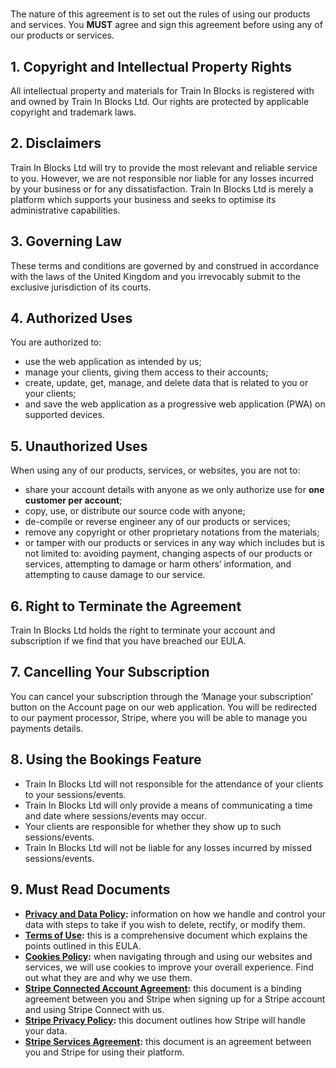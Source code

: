 <!-- markdownlint-disable MD036 -->
<!-- markdownlint-disable MD033 -->
#

The nature of this agreement is to set out the rules of using our products and services. You **MUST** agree and sign this agreement before using any of our products or services.

## 1. Copyright and Intellectual Property Rights

All intellectual property and materials for Train In Blocks is registered with and owned by Train In Blocks Ltd. Our rights are protected by applicable copyright and trademark laws.

## 2. Disclaimers

Train In Blocks Ltd will try to provide the most relevant and reliable service to you. However, we are not responsible nor liable for any losses incurred by your business or for any dissatisfaction. Train In Blocks Ltd is merely a platform which supports your business and seeks to optimise its administrative capabilities.

## 3. Governing Law

These terms and conditions are governed by and construed in accordance with the laws of the United Kingdom and you irrevocably submit to the exclusive jurisdiction of its courts.

## 4. Authorized Uses

You are authorized to:

- use the web application as intended by us;
- manage your clients, giving them access to their accounts;
- create, update, get, manage, and delete data that is related to you or your clients;
- and save the web application as a progressive web application (PWA) on supported devices.

## 5. Unauthorized Uses

When using any of our products, services, or websites, you are not to:

- share your account details with anyone as we only authorize use for **one customer per account**;
- copy, use, or distribute our source code with anyone;
- de-compile or reverse engineer any of our products or services;
- remove any copyright or other proprietary notations from the materials;
- or tamper with our products or services in any way which includes but is not limited to: avoiding payment, changing aspects of our products or services, attempting to damage or harm others’ information, and attempting to cause damage to our service.

## 6. Right to Terminate the Agreement

Train In Blocks Ltd holds the right to terminate your account and subscription if we find that you have breached our EULA.

## 7. Cancelling Your Subscription

You can cancel your subscription through the ‘Manage your subscription’ button on the Account page on our web application. You will be redirected to our payment processor, Stripe, where you will be able to manage you payments details.

<!--
## 8. Using the Payment Feature

We've integrated with Stripe to give you the ability to collect payments from your clients. Stripe is acting as an intermediary for transactions between you and your clients. By agreeing to this EULA, you authorize Train In Blocks Ltd to create charges and other Stripe related actions. However, agreeing to this EULA does not mean that you've agreed to Stripe's terms as well. Stripe's policies are different to ours and you agree to their privacy and terms of use on signing up for a Stripe account as stated on their website.

**IMPORTANT**

- You are responsible for you own tax and legal actions in accordance with your local government. Train In Blocks Ltd only provide the means of collecting payments; hence, we are not responsible for any prosecutions, fines, or penalties incurred.
- Train In Blocks Ltd will not be liable to any returns and losses from any operations incurred by your business/trading.
- Train In Blocks Ltd will take an application fee of 5% for each transaction excluding the **<a href="https://stripe.com/gb/pricing" target="_blank">Stripe processing fee</a>.**
- You are responsible for paying the Stripe processing fee. Train In Blocks Ltd will not be liable for any losses incurred on your Stripe account.
-->

## 8. Using the Bookings Feature

- Train In Blocks Ltd will not responsible for the attendance of your clients to your sessions/events.
- Train In Blocks Ltd will only provide a means of communicating a time and date where sessions/events may occur.
- Your clients are responsible for whether they show up to such sessions/events.
- Train In Blocks Ltd will not be liable for any losses incurred by missed sessions/events.

## 9. Must Read Documents

- **<a href="https://traininblocks.com/legal/privacy-and-data-policy/" target="_blank">Privacy and Data Policy</a>:** information on how we handle and control your data with steps to take if you wish to delete, rectify, or modify them.
- **<a href="https://traininblocks.com/legal/terms-of-use/" target="_blank">Terms of Use</a>:** this is a comprehensive document which explains the points outlined in this EULA.
- **<a href="https://traininblocks.com/legal/cookies-policy/" target="_blank">Cookies Policy</a>:** when navigating through and using our websites and services, we will use cookies to improve your overall experience. Find out what they are and why we use them.
- **<a href="https://stripe.com/en-gb/connect-account/legal" target="_blank">Stripe Connected Account Agreement</a>:** this document is a binding agreement between you and Stripe when signing up for a Stripe account and using Stripe Connect with us.
- **<a href="https://stripe.com/en-gb/privacy" target="_blank">Stripe Privacy Policy</a>:** this document outlines how Stripe will handle your data.
- **<a href="https://stripe.com/en-gb/ssa" target="_blank">Stripe Services Agreement</a>:** this document is an agreement between you and Stripe for using their platform.
